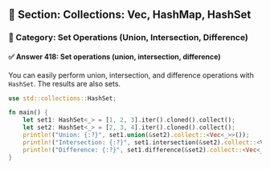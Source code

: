 ## 📘 Section: Collections: Vec, HashMap, HashSet
### 🔹 Category: Set Operations (Union, Intersection, Difference)
#### ✅ Answer 418: Set operations (union, intersection, difference)

You can easily perform union, intersection, and difference operations with `HashSet`. The results are also sets.

```rust
use std::collections::HashSet;

fn main() {
    let set1: HashSet<_> = [1, 2, 3].iter().cloned().collect();
    let set2: HashSet<_> = [2, 3, 4].iter().cloned().collect();
    println!("Union: {:?}", set1.union(&set2).collect::<Vec<_>>());
    println!("Intersection: {:?}", set1.intersection(&set2).collect::<Vec<_>>());
    println!("Difference: {:?}", set1.difference(&set2).collect::<Vec<_>>());
}
```
